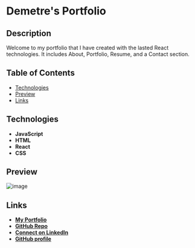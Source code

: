 # Demetre's Portfolio

## Description 
Welcome to my portfolio that I have created with the lasted React technologies. It includes About, Portfolio, Resume, and a Contact section.

## Table of Contents
  - [Technologies](#technology-used)
  - [Preview](#preview)
  - [Links](#links)

## Technologies
- **JavaScript**
- **HTML**
- **React**
- **CSS**

## Preview 
![image](https://user-images.githubusercontent.com/89409597/159348108-73487705-2e1d-4e2b-b9ed-770102801769.png)

## Links
  - **[My Portfolio](https://trane7.github.io/my-react-portfolio/)**
  - **[GitHub Repo](https://github.com/Trane7/my-react-portfolio)**
  - **[Connect on LinkedIn](https://www.linkedin.com/in/demetre-growette-0776a7b7/)**
  - **[GitHub profile](https://github.com/Trane7)**